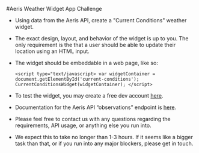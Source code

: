 #Aeris Weather Widget App Challenge

* Using data from the Aeris API, create a "Current Conditions" weather widget.

* The exact design, layout, and behavior of the widget is up to you. The only requirement is the that a user should be able to update their location using an HTML input.

* The widget should be embeddable in a web page, like so:

  `<script type="text/javascript>
  var widgetContainer = document.getElementById('current-conditions'); CurrentConditionsWidget(widgetContainer);
  </script>`

* To test the widget, you may create a free dev account [here][account-page].

* Documentation for the Aeris API “observations” endpoint is [here][doc-page].

* Please feel free to contact us with any questions regarding the requirements, API usage, or anything else you run into.

* We expect this to take no longer than 1-3 hours. If it seems like a bigger task than that, or if you run into any major blockers, please get in touch.

[account-page]: http://www.aerisweather.com/signup/developer/
[doc-page]: http://www.aerisweather.com/support/docs/api/reference/endpoints/observations/
